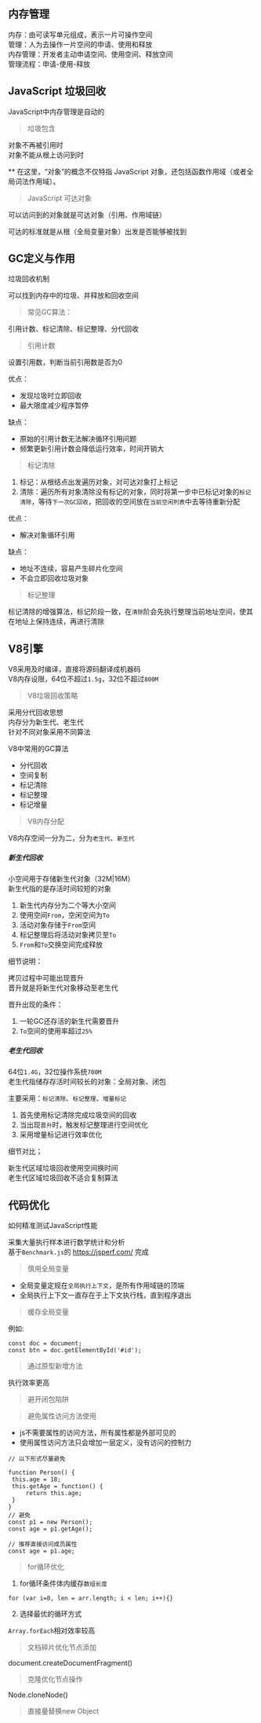 
## 内存管理  

内存：由可读写单元组成，表示一片可操作空间  
管理：人为去操作一片空间的申请、使用和释放  
内存管理：开发者主动申请空间、使用空间、释放空间  
管理流程：申请-使用-释放  

## JavaScript 垃圾回收 

JavaScript中内存管理是自动的  

> 垃圾包含  

对象不再被引用时  
对象不能从根上访问到时 

** 在这里，“对象”的概念不仅特指 JavaScript 对象，还包括函数作用域（或者全局词法作用域）。

> JavaScript 可达对象 

可以访问到的对象就是可达对象（引用、作用域链）  

可达的标准就是从根（全局变量对象）出发是否能够被找到  

## GC定义与作用 

垃圾回收机制 

可以找到内存中的垃圾、并释放和回收空间  

> 常见GC算法： 

引用计数、标记清除、标记整理、分代回收

> 引用计数 

设置引用数，判断当前引用数是否为0

优点：

- 发现垃圾时立即回收  
- 最大限度减少程序暂停  

缺点：

- 原始的引用计数无法解决循环引用问题 
- 频繁更新引用计数会降低运行效率，时间开销大

> 标记清除 

1. 标记：从根结点出发遍历对象，对可达对象打上标记 
2. 清除：遍历所有对象清除没有标记的对象，同时将第一步中已标记对象的`标记清除`，等待`下一次GC回收`，把回收的空间放在`当前空闲列表`中去等待重新分配

优点：

- 解决对象循环引用  

缺点：

- 地址不连续，容易产生碎片化空间
- 不会立即回收垃圾对象

> 标记整理  

标记清除的增强算法，标记阶段一致，在`清除`阶会先执行整理当前地址空间，使其在地址上保持连续，再进行清除

## V8引擎 

V8采用及时编译，直接将源码翻译成机器码  
V8内存设限，64位不超过`1.5g`，32位不超过`800M`

> V8垃圾回收策略  

采用分代回收思想  
内存分为新生代、老生代  
针对不同对象采用不同算法

V8中常用的GC算法 

- 分代回收
- 空间复制
- 标记清除
- 标记整理
- 标记增量

> V8内存分配  

V8内存空间一分为二，分为`老生代`、`新生代`

<h5>新生代回收</h5>  

小空间用于存储新生代对象（32M|16M）  
新生代指的是存活时间较短的对象  

1. 新生代内存分为二个等大小空间
2. 使用空间`From`，空闲空间为`To`
3. 活动对象存储于`From`空间  
4. 标记整理后将活动对象拷贝至`To`
5. `From`和`To`交换空间完成释放 

细节说明：

拷贝过程中可能出现晋升  
晋升就是将新生代对象移动至老生代 

晋升出现的条件：
1. 一轮GC还存活的新生代需要晋升  
2. `To`空间的使用率超过`25%`

<h5>老生代回收</h5>

64位`1.4G`，32位操作系统`700M`  
老生代指储存存活时间较长的对象：全局对象、闭包

主要采用：`标记清除`、`标记整理`、`增量标记`

1. 首先使用标记清除完成垃圾空间的回收
2. 当出现`晋升`时，触发标记整理进行空间优化
3. 采用增量标记进行效率优化

细节对比；

新生代区域垃圾回收使用空间换时间  
老生代区域垃圾回收不适合复制算法

## 代码优化

如何精准测试JavaScript性能  

采集大量执行样本进行数学统计和分析  
基于`Benchmark.js`的 https://jsperf.com/ 完成

> 慎用全局变量  

- 全局变量定规在`全局执行上下文`，是所有作用域链的顶端  
- 全局执行上下文一直存在于上下文执行栈，直到程序退出 

> 缓存全局变量  

例如:

```
const doc = document;
const btn = doc.getElementById('#id');
```

> 通过原型新增方法  

执行效率更高

> 避开闭包陷阱

> 避免属性访问方法使用  

- js不需要属性的访问方法，所有属性都是外部可见的
- 使用属性访问方法只会增加一层定义，没有访问的控制力

```
// 以下形式尽量避免

function Person() {
 this.age = 18;
 this.getAge = function() {
     return this.age;
 }
}
// 避免
const p1 = new Person();
const age = p1.getAge();

// 推荐直接访问成员属性
const age = p1.age;
```

> for循环优化

1. for循环条件体内缓存`数组长度` 
```
for (var i=0, len = arr.length; i < len; i++){}
```

2. 选择最优的循环方式

`Array.forEach`相对效率较高

> 文档碎片优化节点添加  

document.createDocumentFragment()

> 克隆优化节点操作 

Node.cloneNode()

> 直接量替换new Object